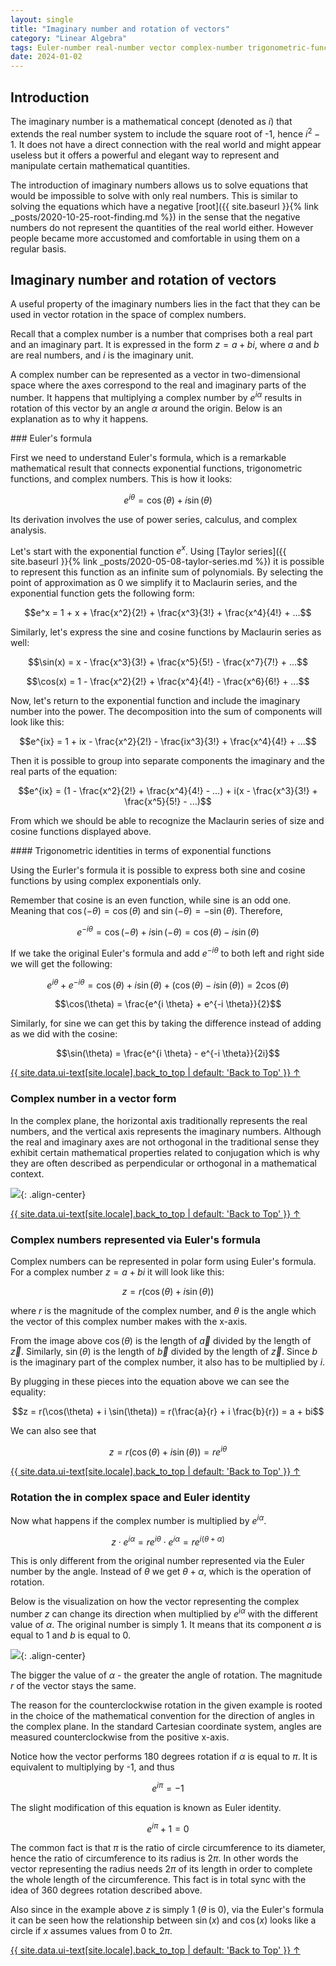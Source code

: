 ```yaml
---
layout: single
title: "Imaginary number and rotation of vectors"
category: "Linear Algebra"
tags: Euler-number real-number vector complex-number trigonometric-function exponential-function Taylor-series Euler's-formula vector-rotation Euler-identity
date: 2024-01-02
---
```


## Introduction

The imaginary number is a mathematical concept (denoted as $i$) that extends the real number system to include the square root of -1, hence $i^2 -1$. It does not have a direct connection with the real world and might appear useless but it offers a powerful and elegant way to represent and manipulate certain mathematical quantities.

The introduction of imaginary numbers allows us to solve equations that would be impossible to solve with only real numbers. This is similar to solving the equations which have a negative [root]({{ site.baseurl }}{% link _posts/2020-10-25-root-finding.md %}) in the sense that the negative numbers do not represent the quantities of the real world either. However people became more accustomed and comfortable in using them on a regular basis.

## Imaginary number and rotation of vectors

A useful property of the imaginary numbers lies in the fact that they can be used in vector rotation in the space of complex numbers.

Recall that a complex number is a number that comprises both a real part and an imaginary part. It is expressed in the form $z=a+bi$, where $a$ and $b$ are real numbers, and $i$ is the imaginary unit.

A complex number can be represented as a vector in two-dimensional space where the axes correspond to the real and imaginary parts of the number. It happens that multiplying a complex number by $e^{i \alpha}$ results in rotation of this vector by an angle $\alpha$ around the origin. Below is an explanation as to why it happens.

<div id='euler_formula'/>
### Euler's formula

First we need to understand Euler's formula, which is a remarkable mathematical result that connects exponential functions, trigonometric functions, and complex numbers. This is how it looks:

$$e^{i \theta} = \cos(\theta) + i \sin(\theta)$$

Its derivation involves the use of power series, calculus, and complex analysis.

Let's start with the exponential function $e^{x}$. Using [Taylor series]({{ site.baseurl }}{% link _posts/2020-05-08-taylor-series.md %}) it is possible to represent this function as an infinite sum of polynomials. By selecting the point of approximation as 0 we simplify it to Maclaurin series, and the exponential function gets the following form:

$$e^x = 1 + x + \frac{x^2}{2!} + \frac{x^3}{3!} + \frac{x^4}{4!} + ...$$

Similarly, let's express the sine and cosine functions by Maclaurin series as well:

$$\sin(x) = x - \frac{x^3}{3!} + \frac{x^5}{5!} - \frac{x^7}{7!} + ...$$

$$\cos(x) = 1 - \frac{x^2}{2!} + \frac{x^4}{4!} - \frac{x^6}{6!} + ...$$

Now, let's return to the exponential function and include the imaginary number into the power. The decomposition into the sum of components will look like this:

$$e^{ix} = 1 + ix - \frac{x^2}{2!} - \frac{ix^3}{3!} + \frac{x^4}{4!} + ...$$

Then it is possible to group into separate components the imaginary and the real parts of the equation:

$$e^{ix} = (1 - \frac{x^2}{2!} + \frac{x^4}{4!} - ...) + i(x - \frac{x^3}{3!} + \frac{x^5}{5!} - ...)$$

From which we should be able to recognize the Maclaurin series of size and cosine functions displayed above.

<div id='trigonometric_exponential'/>
#### Trigonometric identities in terms of exponential functions

Using the Eurler's formula it is possible to express both sine and cosine functions by using complex exponentials only.

Remember that cosine is an even function, while sine is an odd one. Meaning that $\cos(-\theta)=\cos(\theta)$ and $\sin(-\theta)=-\sin(\theta)$. Therefore,

$$e^{-i \theta} = \cos(-\theta) + i \sin(-\theta) = \cos(\theta) - i \sin(\theta)$$

If we take the original Euler's formula and add $e^{-i \theta}$ to both left and right side we will get the following:

$$e^{i \theta} + e^{-i \theta} = \cos(\theta) + i \sin(\theta) + \left( \cos(\theta) - i \sin(\theta) \right) = 2 \cos(\theta)$$

$$\cos(\theta) = \frac{e^{i \theta} + e^{-i \theta}}{2}$$

Similarly, for sine we can get this by taking the difference instead of adding as we did with the cosine:

$$\sin(\theta) = \frac{e^{i \theta} - e^{-i \theta}}{2i}$$

<a href="#page-title" class="back-to-top">{{ site.data.ui-text[site.locale].back_to_top | default: 'Back to Top' }} &uarr;</a>

### Complex number in a vector form

In the complex plane, the horizontal axis traditionally represents the real numbers, and the vertical axis represents the imaginary numbers. Although the real and imaginary axes are not orthogonal in the traditional sense they exhibit certain mathematical properties related to conjugation which is why they are often described as perpendicular or orthogonal in a mathematical context.

![](/assets/images/linear_algebra/complex_number_as_vector.png){: .align-center}

<a href="#page-title" class="back-to-top">{{ site.data.ui-text[site.locale].back_to_top | default: 'Back to Top' }} &uarr;</a>

### Complex numbers represented via Euler's formula

Complex numbers can be represented in polar form using Euler's formula. For a complex number $z=a+bi$ it will look like this:

$$z = r(\cos(\theta) + i \sin(\theta))$$

where $r$ is the magnitude of the complex number, and $\theta$ is the angle which the vector of this complex number makes with the x-axis.

From the image above $\cos (\theta)$ is the length of $\overrightarrow{a}$ divided by the length of $\overrightarrow{z}$. Similarly, $\sin (\theta)$ is the length of $\overrightarrow{b}$ divided by the length of $\overrightarrow{z}$. Since $b$ is the imaginary part of the complex number, it also has to be multiplied by $i$.

By plugging in these pieces into the equation above we can see the equality:

$$z = r(\cos(\theta) + i \sin(\theta)) = r(\frac{a}{r} + i \frac{b}{r}) = a + bi$$

We can also see that

$$z = r(\cos(\theta) + i \sin(\theta)) = r e^{i \theta}$$

<a href="#page-title" class="back-to-top">{{ site.data.ui-text[site.locale].back_to_top | default: 'Back to Top' }} &uarr;</a>

### Rotation the in complex space and Euler identity

Now what happens if the complex number is multiplied by $e^{i\alpha}$.

$$z \cdot e^{i\alpha} = r e^{i \theta} \cdot e^{i\alpha} = r e^{i (\theta + \alpha)}$$

This is only different from the original number represented via the Euler number by the angle. Instead of $\theta$ we get $\theta + \alpha$, which is the operation of rotation.

Below is the visualization on how the vector representing the complex number $z$ can change its direction when multiplied by $e^{i\alpha}$ with the different value of $\alpha$. The original number is simply 1. It means that its component $a$ is equal to 1 and $b$ is equal to 0.

![](/assets/images/linear_algebra/vector_rotation_complex_plane.gif){: .align-center}

The bigger the value of $\alpha$ - the greater the angle of rotation. The magnitude $r$ of the vector stays the same.

The reason for the counterclockwise rotation in the given example is rooted in the choice of the mathematical convention for the direction of angles in the complex plane. In the standard Cartesian coordinate system, angles are measured counterclockwise from the positive x-axis.

Notice how the vector performs 180 degrees rotation if $\alpha$ is equal to $\pi$. It is equivalent to multiplying by -1, and thus

$$e^{i\pi}=-1$$

The slight modification of this equation is known as Euler identity.

$$e^{i\pi} + 1 = 0$$

The common fact is that $\pi$ is the ratio of circle circumference to its diameter, hence the ratio of circumference to its radius is $2 \pi$. In other words the vector representing the radius needs $2 \pi$ of its length in order to complete the whole length of the circumference. This fact is in total sync with the idea of 360 degrees rotation described above.

Also since in the example above $z$ is simply 1 ($\theta$ is 0), via the Euler's formula it can be seen how the relationship between $\sin (x)$ and $\cos (x)$ looks like a circle if $x$ assumes values from 0 to $2\pi$.

<a href="#page-title" class="back-to-top">{{ site.data.ui-text[site.locale].back_to_top | default: 'Back to Top' }} &uarr;</a>
